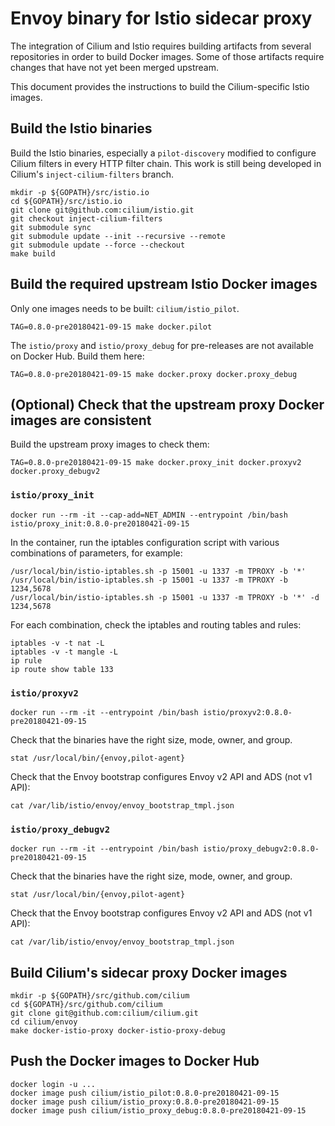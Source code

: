 # Envoy binary for Istio sidecar proxy

The integration of Cilium and Istio requires building artifacts from
several repositories in order to build Docker images.  Some of those
artifacts require changes that have not yet been merged upstream.

This document provides the instructions to build the Cilium-specific
Istio images.

## Build the Istio binaries

Build the Istio binaries, especially a `pilot-discovery` modified to
configure Cilium filters in every HTTP filter chain.  This work is
still being developed in Cilium's `inject-cilium-filters` branch.

    mkdir -p ${GOPATH}/src/istio.io
    cd ${GOPATH}/src/istio.io
    git clone git@github.com:cilium/istio.git
    git checkout inject-cilium-filters
    git submodule sync
    git submodule update --init --recursive --remote
    git submodule update --force --checkout
    make build

## Build the required upstream Istio Docker images

Only one images needs to be built: `cilium/istio_pilot`.

    TAG=0.8.0-pre20180421-09-15 make docker.pilot

The `istio/proxy` and `istio/proxy_debug` for pre-releases are not available on
Docker Hub. Build them here:

    TAG=0.8.0-pre20180421-09-15 make docker.proxy docker.proxy_debug

## (Optional) Check that the upstream proxy Docker images are consistent

Build the upstream proxy images to check them:

    TAG=0.8.0-pre20180421-09-15 make docker.proxy_init docker.proxyv2 docker.proxy_debugv2

### `istio/proxy_init`

    docker run --rm -it --cap-add=NET_ADMIN --entrypoint /bin/bash istio/proxy_init:0.8.0-pre20180421-09-15

In the container, run the iptables configuration script with various
combinations of parameters, for example:

    /usr/local/bin/istio-iptables.sh -p 15001 -u 1337 -m TPROXY -b '*'
    /usr/local/bin/istio-iptables.sh -p 15001 -u 1337 -m TPROXY -b 1234,5678
    /usr/local/bin/istio-iptables.sh -p 15001 -u 1337 -m TPROXY -b '*' -d 1234,5678

For each combination, check the iptables and routing tables and rules:

    iptables -v -t nat -L
    iptables -v -t mangle -L
    ip rule
    ip route show table 133

### `istio/proxyv2`

    docker run --rm -it --entrypoint /bin/bash istio/proxyv2:0.8.0-pre20180421-09-15

Check that the binaries have the right size, mode, owner, and group.

    stat /usr/local/bin/{envoy,pilot-agent}

Check that the Envoy bootstrap configures Envoy v2 API and ADS (not v1 API):

    cat /var/lib/istio/envoy/envoy_bootstrap_tmpl.json

### `istio/proxy_debugv2`

    docker run --rm -it --entrypoint /bin/bash istio/proxy_debugv2:0.8.0-pre20180421-09-15

Check that the binaries have the right size, mode, owner, and group.

    stat /usr/local/bin/{envoy,pilot-agent}

Check that the Envoy bootstrap configures Envoy v2 API and ADS (not v1 API):

    cat /var/lib/istio/envoy/envoy_bootstrap_tmpl.json

## Build Cilium's sidecar proxy Docker images

    mkdir -p ${GOPATH}/src/github.com/cilium
    cd ${GOPATH}/src/github.com/cilium
    git clone git@github.com:cilium/cilium.git
    cd cilium/envoy
    make docker-istio-proxy docker-istio-proxy-debug

## Push the Docker images to Docker Hub

    docker login -u ...
    docker image push cilium/istio_pilot:0.8.0-pre20180421-09-15
    docker image push cilium/istio_proxy:0.8.0-pre20180421-09-15
    docker image push cilium/istio_proxy_debug:0.8.0-pre20180421-09-15
